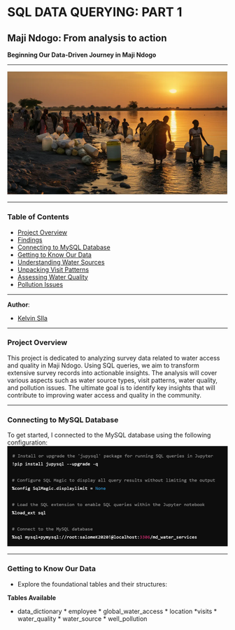 # SQL DATA QUERYING: PART 1
## Maji Ndogo: From analysis to action
 **Beginning Our Data-Driven Journey in Maji Ndogo**

***
 ![Alt Text](images/Capture.PNG)
***
### Table of Contents
- [Project Overview](#project_overview)
- [Findings](Findings)
- [Connecting to MySQL Database](connecting_to_mysql_database)
- [Getting to Know Our Data](getting_to_know_our_data)
- [Understanding Water Sources](understanding_water_sources)
- [Unpacking Visit Patterns](unpacking_visit_patterns)
- [Assessing Water Quality](assessing_water_quality)
- [Pollution Issues](pollution_issues)

***
**Author**: 
* [Kelvin SIla](https://github.com/ksila01)
***
### Project Overview
This project is dedicated to analyzing survey data related to water access and quality in Maji Ndogo. Using SQL queries, we aim to transform extensive survey records into actionable insights. The analysis will cover various aspects such as water source types, visit patterns, water quality, and pollution issues. The ultimate goal is to identify key insights that will contribute to improving water access and quality in the community.
***
### Connecting to MySQL Database
To get started, I connected to the MySQL database using the following configuration:
![Alt Text](images/Capture1.PNG)
***
### Getting to Know Our Data

* Explore the foundational tables and their structures:

**Tables Available**
* data_dictionary * employee * global_water_access * location *visits * water_quality * water_source * well_pollution
